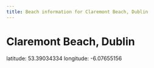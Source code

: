 ```yaml
---
title: Beach information for Claremont Beach, Dublin
---
```

# Claremont Beach, Dublin 

<div class="location-info">latitude: 53.39034334 longitude: -6.07655156</div>
<div></div>